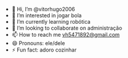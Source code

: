 - 👋 Hi, I’m @vitorhugo2006
- 👀 I’m interested in jogar bola
- 🌱 I’m currently learning robótica
- 💞️ I’m looking to collaborate on administração
- 📫 How to reach me vh5471892@gmail.com
- 😄 Pronouns: ele/dele
- ⚡ Fun fact: adoro cozinhar

<!---
vitorhugo2006/vitorhugo2006 is a ✨ special ✨ repository because its `README.md` (this file) appears on your GitHub profile.
You can click the Preview link to take a look at your changes.
--->
